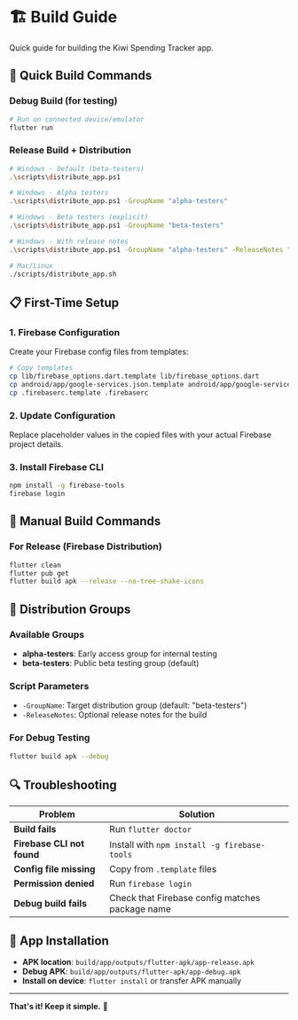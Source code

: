 # 🏗️ Build Guide

Quick guide for building the Kiwi Spending Tracker app.

## 🚀 Quick Build Commands

### Debug Build (for testing)
```bash
# Run on connected device/emulator
flutter run
```

### Release Build + Distribution
```bash
# Windows - Default (beta-testers)
.\scripts\distribute_app.ps1

# Windows - Alpha testers
.\scripts\distribute_app.ps1 -GroupName "alpha-testers"

# Windows - Beta testers (explicit)
.\scripts\distribute_app.ps1 -GroupName "beta-testers"

# Windows - With release notes
.\scripts\distribute_app.ps1 -GroupName "alpha-testers" -ReleaseNotes "New features: Recent Transactions section, 6-month chart view"

# Mac/Linux
./scripts/distribute_app.sh
```

## 📋 First-Time Setup

### 1. Firebase Configuration
Create your Firebase config files from templates:
```bash
# Copy templates
cp lib/firebase_options.dart.template lib/firebase_options.dart
cp android/app/google-services.json.template android/app/google-services.json
cp .firebaserc.template .firebaserc
```

### 2. Update Configuration
Replace placeholder values in the copied files with your actual Firebase project details.

### 3. Install Firebase CLI
```bash
npm install -g firebase-tools
firebase login
```

## 🔧 Manual Build Commands

### For Release (Firebase Distribution)
```bash
flutter clean
flutter pub get
flutter build apk --release --no-tree-shake-icons
```

## 📱 Distribution Groups

### Available Groups
- **alpha-testers**: Early access group for internal testing
- **beta-testers**: Public beta testing group (default)

### Script Parameters
- `-GroupName`: Target distribution group (default: "beta-testers")
- `-ReleaseNotes`: Optional release notes for the build

### For Debug Testing
```bash
flutter build apk --debug
```

## 🔍 Troubleshooting

| Problem | Solution |
|---------|----------|
| **Build fails** | Run `flutter doctor` |
| **Firebase CLI not found** | Install with `npm install -g firebase-tools` |
| **Config file missing** | Copy from `.template` files |
| **Permission denied** | Run `firebase login` |
| **Debug build fails** | Check that Firebase config matches package name |

## 📱 App Installation

- **APK location**: `build/app/outputs/flutter-apk/app-release.apk`
- **Debug APK**: `build/app/outputs/flutter-apk/app-debug.apk`
- **Install on device**: `flutter install` or transfer APK manually

---

**That's it! Keep it simple.** 🎯 